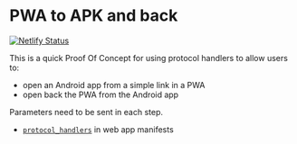 # PWA to APK and back

[![Netlify Status](https://api.netlify.com/api/v1/badges/b3ef6d98-7eb1-4cca-a7be-36623aaf8305/deploy-status)](https://app.netlify.com/sites/pwa-apk-pwa/deploys)

This is a quick Proof Of Concept for using protocol handlers to allow users to:
- open an Android app from a simple link in a PWA
- open back the PWA from the Android app

Parameters need to be sent in each step.

- [`protocol_handlers`](https://developer.mozilla.org/en-US/docs/Web/Manifest/protocol_handlers) in web app manifests